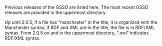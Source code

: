 Previous releases of the GSSO are listed here. The most recent GSSO releases are provided in the uppermost directory.

Up until 2.0.5, if a file has "manchester" in the title, it is organized with the Manchester syntax; if RDF and XML are in the title, the file is in RDF/XML syntax. From 2.0.5 on and in the uppermost directory, ".owl" indicates RDF/XML syntax.